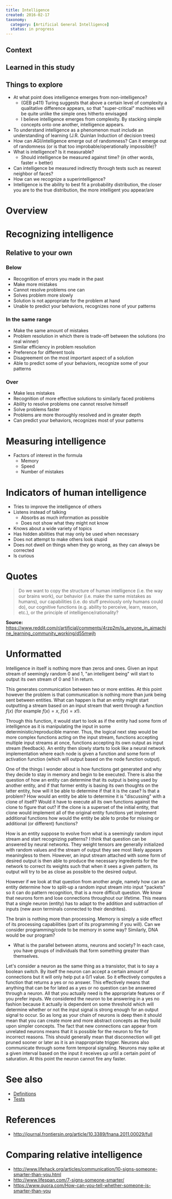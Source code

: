 ```yaml
---
title: Intelligence
created: 2016-02-17
taxonomy:
  category: [Artificial General Intelligence]
  status: in progress
---
```


## Context

## Learned in this study

## Things to explore
* At what point does intelligence emerges from non-intelligence?
	* (GEB p411) Turing suggests that above a certain level of complexity a qualitative difference appears, so that "super-critical" machines will be quite unlike the simple ones hitherto envisaged
	* I believe intelligence emerges from complexity. By stacking simple concepts onto one another, intelligence appears.
* To understand intelligence as a phenomenon must include an understanding of learning (J.R. Quinlan Induction of decision trees)
* How can AGI/intelligence emerge out of randomness? Can it emerge out of randomness (or is that too improbable/operationally impossible)?
* What is intelligence? Is it measurable?
	* Should intelligence be measured against time? (in other words, faster = better)
* Can intelligence be measured indirectly through tests such as nearest neighbor of faces?
* How can we recognize a superintelligence?
* Intelligence is the ability to best fit a probability distribution, the closer you are to the true distribution, the more intelligent you appear/are

# Overview

# Recognizing intelligence
## Relative to your own
### Below
* Recognition of errors you made in the past
* Make more mistakes
* Cannot resolve problems one can
* Solves problem more slowly
* Solution is not appropriate for the problem at hand
* Unable to predict your behaviors, recognizes none of your patterns

### In the same range
* Make the same amount of mistakes
* Problem resolution in which there is trade-off between the solutions (no real winner)
* Similar efficiency in problem resolution
* Preference for different tools
* Disagreement on the most important aspect of a solution
* Able to predict some of your behaviors, recognize some of your patterns

### Over
* Make less mistakes
* Recognition of more effective solutions to similarly faced problems
* Ability to resolve problems one cannot resolve himself
* Solve problems faster
* Problems are more thoroughly resolved and in greater depth
* Can predict your behaviors, recognizes most of your patterns

# Measuring intelligence
* Factors of interest in the formula
	* Memory
	* Speed
	* Number of mistakes

# Indicators of human intelligence
* Tries to improve the intelligence of others
* Listens instead of talking
	* Absorbs as much information as possible
	* Does not show what they might not know
* Knows about a wide variety of topics
* Has hidden abilities that may only be used when necessary
* Does not attempt to make others look stupid
* Does not dwell on things when they go wrong, as they can always be corrected
* Is curious

# Quotes
> Do we want to copy the structure of human intelligence (i.e. the way our brains work), our behavior (i.e. make the same mistakes as humans), our capabilities (i.e. do stuff previously only humans could do), our cognitive functions (e.g. ability to perceive, learn, reason, etc.), or the principle of intelligence/rationality?

**Source:** https://www.reddit.com/r/artificial/comments/4rzp2m/is_anyone_in_aimachine_learning_community_working/d55mwjh

# Unformatted
Intelligence in itself is nothing more than zeros and ones. Given an input stream of seemingly random 0 and 1, "an intelligent being" will start to output its own stream of 0 and 1 in return.
<!-- Why would it start outputting and not stay silent? What if it has no ability to actually output? -->
This generates communication between two or more entities.
At this point however the problem is that communication is nothing more than junk being sent between entities. What can happen is that an entity might start outputting a stream based on an input stream that went through a function $f(x)$ (for example $f(x) = x$, $f(x) = x!$).

Through this function, it would start to look as if the entity had some form of intelligence as it is manipulating the input in some deterministic/reproducible manner. Thus, the logical next step would be more complex functions acting on the input stream, functions accepting multiple input streams at once, functions accepting its own output as input stream (feedback). An entity then slowly starts to look like a neural network implementation where each node is given a function and some form of activation function (which will output based on the node function output).

One of the things I wonder about is how functions get generated and why they decide to stay in memory and begin to be executed.
There is also the question of how an entity can determine that its output is being used by another entity, and if that former entity is basing its own thoughts on the latter entity, how will it be able to determine if that it is the case? Is that a problem? How would an entity be able to determine it is "discussing" with a clone of itself? Would it have to execute all its own functions against the clone to figure that out? If the clone is a superset of the initial entity, that clone would implement all of the original entity functions yet implement additional functions
how would the entity be able to probe for missing or additional (or different) functions?
<!-- The goal here I think is to determine when one is influenced by others, which themselves are influenced by us. -->

How is an entity suppose to evolve from what is a seemingly random input stream and start recognizing patterns? I think that question can be answered by neural networks. They weight tensors are generally initialized with random values and the stream of output they see most likely appears meaningless to them. However, an input stream attached with some form of desired output is then able to produce the necessary ingredients for the network to correct its weights such that when it sees a given pattern, its output will try to be as close as possible to the desired output.

However if we look at that question from another angle, namely how can an entity determine how to split-up a random input stream into input "packets" so it can do pattern recognition, that is a more difficult question. We know that neurons form and lose connections throughout our lifetime. This means that a single neuron (entity) has to adapt to the addition and subtraction of inputs (new axon terminals connected to their dendrites).

The brain is nothing more than processing. Memory is simply a side effect of its processing capabilities (part of its programming if you will). Can we consider programming/code to be memory in some way? Similarly, DNA would be our program?

* What is the parallel between atoms, neurons and society? In each case, you have groups of individuals that form something greater than themselves.

Let's consider a neuron as the same thing as a transistor, that is to say a boolean switch.
By itself the neuron can accept a certain amount of connections but it will only help put a 0/1 value. So it effectively computes a function that returns a yes or no answer.
This effectively means that anything that can be for lated as a yes or no question can be answered through a neuron.
All that you actually need is the appropriate features or if you prefer inputs.
We considered the neuron to be answering in a yes no fashion because it actually is dependent on some threshold which will determine whether or not the input signal is strong enough for an output signal to occur.
So as long as your chain of neurons is deep then it should mean that you can create more and more abstract concepts as they build upon simpler concepts.
The fact that new connections can appear from unrelated neurons means that it is possible for the neuron to fire for incorrect reasons. This should generally mean that disconnection will get pruned sooner or later as it is an inappropriate trigger.
Neurons also communicate through some form temporal signaling. Neurons may spike at a given interval based on the input it receives up until a certain point of saturation. At this point the neuron cannot fire any faster.

# See also
* [Definitions](definitions/article.md)
* [Tests](tests/article.md)

# References
* http://journal.frontiersin.org/article/10.3389/fnana.2011.00029/full

# Comparing relative intelligence
* http://www.lifehack.org/articles/communication/10-signs-someone-smarter-than-you.html
* http://www.lifespan.com/7-signs-someone-smarter/
* https://www.quora.com/How-can-you-tell-whether-someone-is-smarter-than-you
